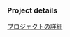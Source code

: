 ### Project details

[プロジェクトの詳細](https://gist.github.com/k-ito-cat/650df1ae8243021f8a6e28f3895cadb1)
